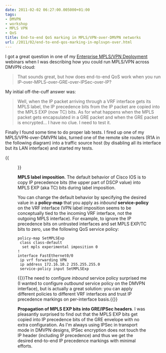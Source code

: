 ```yaml
---
date: 2011-02-02 06:27:00.005000+01:00
tags:
- DMVPN
- workshop
- MPLS VPN
- QoS
title: End-to-end QoS marking in MPLS/VPN-over-DMVPN networks
url: /2011/02/end-to-end-qos-marking-in-mplsvpn-over.html
---
```

I got a great question in one of my [Enterprise MPLS/VPN Deployment](http://www.ipspace.net/EnterpriseMPLS) webinars when I was describing how you could run MPLS/VPN across DMVPN cloud:

> That sounds great, but how does end-to-end QoS work when you run IP-over-MPLS-over-GRE-over-IPSec-over-IP?

My initial off-the-cuff answer was:

> Well, when the IP packet arriving through a VRF interface gets its MPLS label, the IP precedence bits from the IP packet are copied into the MPLS EXP (now TC) bits. As for what happens when the MPLS packet gets encapsulated in a GRE packet and when the GRE packet is encrypted... I have no clue. I need to test it.
<!--more-->
Finally I found some time to do proper lab tests. I fired up one of my MPLS/VPN-over-DMVPN labs, turned one of the remote site routers (R1A in the following diagram) into a traffic source host (by disabling all its interface but its LAN interface) and started my tests.

{{<figure src="s1600-ADV_PhaseI_MPLSVPN_Topology.png" caption="Lab topology">}}

**MPLS label imposition**. The default behavior of Cisco IOS is to copy IP precedence bits (the upper part of DSCP value) into MPLS EXP (aka TC) bits during label imposition.

You can change the default behavior by specifying the desired value in a **policy-map** that you apply as *inbound* **service-policy** on the VRF interface (VPN label imposition seems to be conceptually tied to the incoming VRF interface, not the outgoing MPLS interface). For example, to ignore the IP precedence bits on untrusted interfaces and set MPLS EXP/TC bits to zero, use the following QoS service policy:

``` {.code}
policy-map SetMPLSExp
 class class-default
  set mpls experimental imposition 0
!
interface FastEthernet0/0
 ip vrf forwarding VPN
 ip address 172.16.10.2 255.255.255.0
 service-policy input SetMPLSExp
```

{{<note>}}The need to configure *inbound* service policy surprised me (I wanted to configure *outbound* service policy on the DMVPN interface), but is actually a great solution: you can apply different policies to different VRF interfaces and trust IP precedence markings on per-interface basis.{{</note>}}

**Propagation of MPLS EXP bits into GRE/IPSec headers**. I was pleasantly surprised to find out that the MPLS EXP bits get copied into IP precedence bits of the GRE envelope with no extra configuration. As I'm always using IPSec in transport mode in DMVPN designs, IPSec encryption does not touch the IP header (including IP precedence) and thus we get the desired end-to-end IP precedence markings with minimal efforts.
